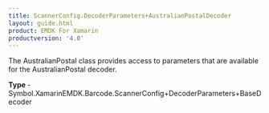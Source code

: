 ```yaml
---
title: ScannerConfig.DecoderParameters+AustralianPostalDecoder
layout: guide.html
product: EMDK For Xamarin 
productversion: '4.0' 
---
```

The AustralianPostal class provides access to parameters that are available for the AustralianPostal decoder.

**Type** - Symbol.XamarinEMDK.Barcode.ScannerConfig+DecoderParameters+BaseDecoder

